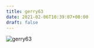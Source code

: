```yaml
---
title: gerry63
date: 2021-02-06T10:39:07+00:00
draft: false
---
```


![gerry63](/images/2019-b.jpeg)


